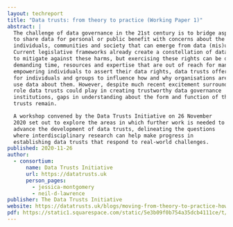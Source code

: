 ```yaml
---
layout: techreport
title: "Data trusts: from theory to practice (Working Paper 1)"
abstract: |
  The challenge of data governance in the 21st century is to bridge aspirations
  to share data for personal or public benefit with concerns about the harms to
  individuals, communities and society that can emerge from data (mis)use.
  Current legislative frameworks already create a constellation of data rights
  to mitigate against these harms, but exercising these rights can be difficult,
  demanding time, resources and expertise that are out of reach for many. By
  empowering individuals to assert their data rights, data trusts offer a way
  for individuals and groups to influence how and why organisations are able to
  use data about them. However, despite much recent excitement surrounding the
  role data trusts could play in creating trustworthy data governance
  institutions, gaps in understanding about the form and function of these
  trusts remain.

  A workshop convened by the Data Trusts Initiative on 26 November
  2020 set out to explore the areas in which further work is needed to
  advance the development of data trusts, delineating the questions
  where interdisciplinary research can help make progress in
  establishing data trusts that respond to real-world challenges.
published: 2020-11-26
author:
  - consortium:
      name: Data Trusts Initiative
      url: https://datatrusts.uk
      person_pages:
        - jessica-montgomery
        - neil-d-lawrence
publisher: The Data Trusts Initiative
website: https://datatrusts.uk/blogs/moving-from-theory-to-practice-how-do-we-create-real-world-data-trusts
pdf: https://static1.squarespace.com/static/5e3b09f0b754a35dcb4111ce/t/5fdb21f9537b3a6ff2315429/1608196603713/Working+Paper+1+-+data+trusts+-+from+theory+to+practice.pdf
---
```

